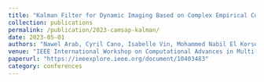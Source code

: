 ```yaml
---
title: "Kalman Filter for Dynamic Imaging Based on Complex Empirical Covariances"
collection: publications
permalink: /publication/2023-camsap-kalman/
date: 2023-05-01
authors: "Nawel Arab, Cyril Cano, Isabelle Vin, Mohammed Nabil El Korso, Éric Chaumette, Pascal Larzabal"
venue: "IEEE International Workshop on Computational Advances in Multi-Sensor Adaptive Processing (CAMSAP)"
paperurl: "https://ieeexplore.ieee.org/document/10403483"
category: conferences
---
```

